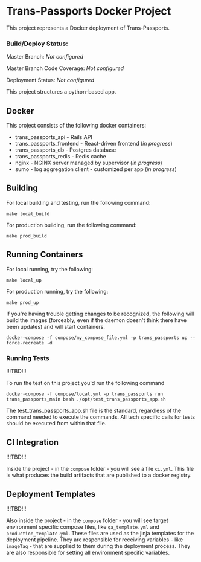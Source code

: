 
# Trans-Passports Docker Project

This project represents a Docker deployment of Trans-Passports.


### Build/Deploy Status:

Master Branch: _Not configured_

Master Branch Code Coverage: _Not configured_

Deployment Status: _Not configured_


This project structures a python-based app.


## Docker

This project consists of the following docker containers:

* trans_passports_api - Rails API
* trans_passports_frontend - React-driven frontend (_in progress_)
* trans_passports_db - Postgres database
* trans_passports_redis - Redis cache
* nginx - NGINX server managed by supervisor (_in progress_)
* sumo - log aggregation client - customized per app (_in progress_)

## Building

For local building and testing, run the following command:

`make local_build`

For production building, run the following command:

`make prod_build`


## Running Containers

For local running, try the following:

`make local_up`

For production running, try the following:

`make prod_up`

If you're having trouble getting changes to be recognized, the following will build the images (forceably, even if the daemon doesn't think there have been updates) and will start containers.

`docker-compose -f compose/my_compose_file.yml -p trans_passports up --force-recreate -d`


### Running Tests

!!!TBD!!!

To run the test on this project you'd run the following command

`docker-compose -f compose/local.yml -p trans_passports run trans_passports_main bash ./opt/test_trans_passports_app.sh`

The test_trans_passports_app.sh file is the standard, regardless of the command needed to execute the commands.  All tech specific calls for tests should be executed from within that file.

## CI Integration

!!!TBD!!!

Inside the project - in the `compose` folder - you will see a file `ci.yml`. This file is what produces the build artifacts that are published to a docker registry.

## Deployment Templates

!!!TBD!!!

Also inside the project - in the `compose` folder - you will see target environment specific compose files, like `qa_template.yml` and `production_template.yml`.  These files are used as the jinja templates for the deployment pipeline.  They are responsible for receiving variables - like `imageTag` - that are supplied to them during the deployment process.  They are also responsible for setting all environment specific variables.
